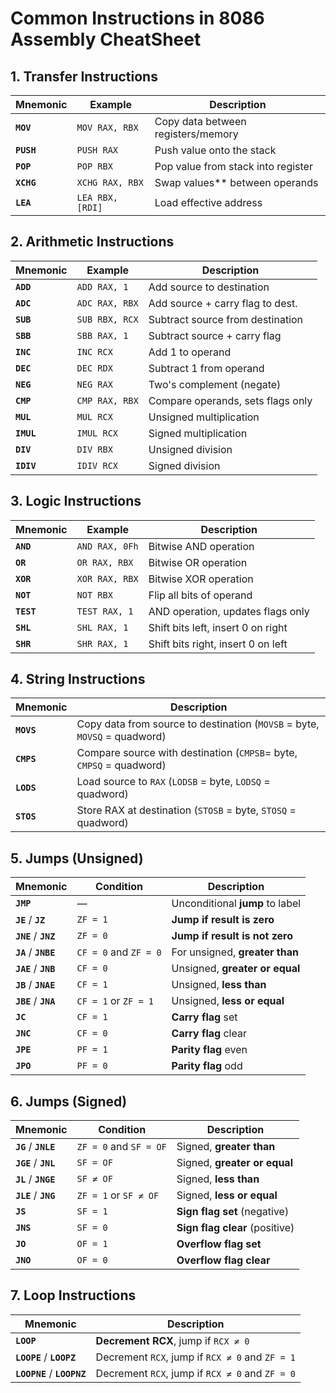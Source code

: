 
# Common Instructions in 8086 Assembly CheatSheet

## 1. Transfer Instructions
| Mnemonic | Example          | Description                              |
|--------------|----------------------------|----------------------------------------|
| **`MOV`**    | `MOV RAX, RBX`             | Copy data between registers/memory |
| **`PUSH`**   | `PUSH RAX`                 | Push value onto the stack|
| **`POP`**    | `POP RBX`                  | Pop value from stack into register |
| **`XCHG`**   | `XCHG RAX, RBX`            | Swap values** between operands       |
| **`LEA`**    | `LEA RBX, [RDI]`           | Load effective address             |


## 2. Arithmetic Instructions
| Mnemonic     | Example                    | Description                        |
|--------------|----------------------------|------------------------------------|
| **`ADD`**    | `ADD RAX, 1`               | Add source to destination          |
| **`ADC`**    | `ADC RAX, RBX`             | Add source + carry flag to dest.   |
| **`SUB`**    | `SUB RBX, RCX`             | Subtract source from destination   |
| **`SBB`**    | `SBB RAX, 1`               | Subtract source + carry flag       |
| **`INC`**    | `INC RCX`                  | Add 1 to operand                   |
| **`DEC`**    | `DEC RDX`                  | Subtract 1 from operand            |
| **`NEG`**    | `NEG RAX`                  | Two's complement (negate)          |
| **`CMP`**    | `CMP RAX, RBX`             | Compare operands, sets flags only  |
| **`MUL`**    | `MUL RCX`                  | Unsigned multiplication            |
| **`IMUL`**   | `IMUL RCX`                 | Signed multiplication              |
| **`DIV`**    | `DIV RBX`                  | Unsigned division                  |
| **`IDIV`**   | `IDIV RCX`                 | Signed division                    |


## 3. Logic Instructions
| Mnemonic | Example          | Description                           |
|----------|------------------|---------------------------------------|
| **`AND`**    | `AND RAX, 0Fh`  | Bitwise AND operation              |
| **`OR`**     | `OR RAX, RBX`   | Bitwise OR operation               |
| **`XOR`**    | `XOR RAX, RBX`  | Bitwise XOR operation              |
| **`NOT`**    | `NOT RBX`       | Flip all bits of operand           |
| **`TEST`**   | `TEST RAX, 1`   | AND operation, updates flags only  |
| **`SHL`**    | `SHL RAX, 1`    | Shift bits left, insert 0 on right |
| **`SHR`**    | `SHR RAX, 1`    | Shift bits right, insert 0 on left |


## 4. String Instructions

| Mnemonic    | Description                                               |
|--------------|----------------------------------------------------------------|
| **`MOVS`**   | Copy data from source to destination (`MOVSB` = byte, `MOVSQ` = quadword) |
| **`CMPS`**   | Compare source with destination (`CMPSB`= byte, `CMPSQ` = quadword)      |
| **`LODS`**   | Load source to `RAX` (`LODSB` = byte, `LODSQ` = quadword)                |
| **`STOS`**   | Store RAX at destination (`STOSB` = byte, `STOSQ` = quadword)           |

## 5. Jumps (Unsigned)

| Mnemonic     | Condition           | Description                       |
|--------------|---------------------|-----------------------------------|
| **`JMP`**        | —                       | Unconditional **jump** to label       |
| **`JE`** / **`JZ`**  | `ZF = 1`              | **Jump if result is zero**            |
| **`JNE`** / **`JNZ`**| `ZF = 0`              | **Jump if result is not zero**        |
| **`JA`** / **`JNBE`**| `CF = 0` and `ZF = 0` | For unsigned, **greater than**        |
| **`JAE`** / **`JNB`**| `CF = 0`              | Unsigned, **greater or equal**        |
| **`JB`** / **`JNAE`**| `CF = 1`              | Unsigned, **less than**               |
| **`JBE`** / **`JNA`**| `CF = 1` or `ZF = 1`  | Unsigned, **less or equal**           |
| **`JC`**         | `CF = 1`                | **Carry flag** set                    |
| **`JNC`**        | `CF = 0`                | **Carry flag** clear                  |
| **`JPE`**        | `PF = 1`                | **Parity flag** even                  |
| **`JPO`**        | `PF = 0`                | **Parity flag** odd                   |


## 6. Jumps (Signed)
| Mnemonic      | Condition              | Description                           |
|---------------|------------------------|---------------------------------------|
| **`JG`** / **`JNLE`** | `ZF = 0` and `SF = OF` | Signed, **greater than**              |
| **`JGE`** / **`JNL`** | `SF = OF`             | Signed, **greater or equal**          |
| **`JL`** / **`JNGE`** | `SF ≠ OF`             | Signed, **less than**                 |
| **`JLE`** / **`JNG`** | `ZF = 1` or `SF ≠ OF` | Signed, **less or equal**             |
| **`JS`**         | `SF = 1`               | **Sign flag set** (negative)          |
| **`JNS`**        | `SF = 0`               | **Sign flag clear** (positive)        |
| **`JO`**         | `OF = 1`               | **Overflow flag set**                 |
| **`JNO`**        | `OF = 0`               | **Overflow flag clear**               |

## 7. Loop Instructions

| Mnemonic           | Description                                  |
|--------------------|----------------------------------------------|
| **`LOOP`**           | **Decrement RCX**, jump if `RCX ≠ 0`             |
| **`LOOPE`** / **`LOOPZ`**  | Decrement `RCX`, jump if `RCX ≠ 0` and `ZF = 1`  |
| **`LOOPNE`** / **`LOOPNZ`**| Decrement `RCX`, jump if `RCX ≠ 0` and `ZF = 0`  |

